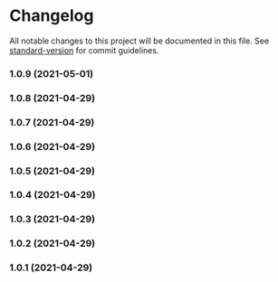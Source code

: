# Changelog

All notable changes to this project will be documented in this file. See [standard-version](https://github.com/conventional-changelog/standard-version) for commit guidelines.

### 1.0.9 (2021-05-01)

### 1.0.8 (2021-04-29)

### 1.0.7 (2021-04-29)

### 1.0.6 (2021-04-29)

### 1.0.5 (2021-04-29)

### 1.0.4 (2021-04-29)

### 1.0.3 (2021-04-29)

### 1.0.2 (2021-04-29)

### 1.0.1 (2021-04-29)
